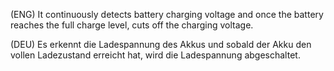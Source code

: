 
(ENG)   It continuously detects battery charging voltage and once the battery reaches the full charge level, cuts off the charging voltage.

(DEU)   Es erkennt die Ladespannung des Akkus und sobald der Akku den vollen Ladezustand erreicht hat,  wird die Ladespannung abgeschaltet.


